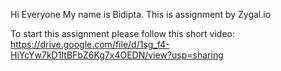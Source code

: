 Hi Everyone My name is Bidipta. This is assignment by Zygal.io

To start this assignment please follow this short video: https://drive.google.com/file/d/1sg_f4-HiYcYw7kD1ItBFbZ6Kg7x4OEDN/view?usp=sharing